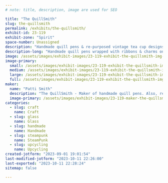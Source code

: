 ```yaml
---
# note: title, description, image are used for SEO

title: "The QuillSmith"
slug: the-quillsmith
permalink: /exhibits/the-quillsmith/
exhibit-id: 23-119
exhibit-zone: "Spirit"
space-number: Unassigned
description: "Handmade quill pens & re-purposed vintage tea cup designs."
description-long: "Handmade quill pens wrapped with ribbons & charms on a vintage paper holder. Re-purposed vintage tea cups made into various holiday & thematic vignettes."
image: /assets/images/exhibit-images/23-119-exhibit-the-quillsmith-img-20230901-184139393-hdr-large.jpg
image-primary: 
  small: /assets/images/exhibit-images/23-119-exhibit-the-quillsmith-img-20230901-184139393-hdr-small.jpg
  medium: /assets/images/exhibit-images/23-119-exhibit-the-quillsmith-img-20230901-184139393-hdr-medium.jpg
  large: /assets/images/exhibit-images/23-119-exhibit-the-quillsmith-img-20230901-184139393-hdr-large.jpg
  full: /assets/images/exhibit-images/23-119-exhibit-the-quillsmith-img-20230901-184139393-hdr-full.jpg
maker: 
  name: "Patti Smith"
  description: "The QuillSmith - Maker of handmade quill pens. Also, re-purposed vintage tea cups & asst. designs."
  image-primary: /assets/images/exhibit-images/23-119-maker-the-quillsmith-img-20230901-185020408-hdr-medium.jpg
categories: 
  - slug: craft
    name: Craft
  - slug: glass
    name: Glass
  - slug: handmade
    name: Handmade
  - slug: steampunk
    name: SteamPunk
  - slug: upcycling
    name: Upcycling
created-jotform: "2023-09-01 19:01:54"
last-modified-jotform: "2023-10-11 22:26:00"
last-exported: "2023-10-11 22:28:24"
sitemap: false

---
```

